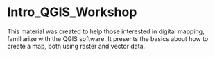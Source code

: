 # Intro_QGIS_Workshop
This material was created to help those interested in digital mapping, familiarize with the QGIS software. It presents the basics about how to create a map,
both using raster and vector data. 
